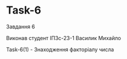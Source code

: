 # Task-6

Завдання 6

Виконав студент ІПЗс-23-1 Василик Михайло

Task-6(1) - Знаходження факторіалу числа
